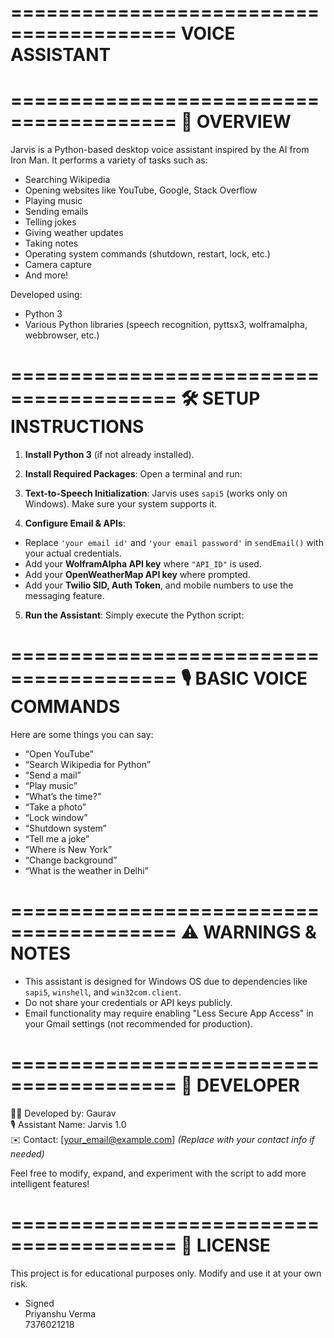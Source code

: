 
========================================
**VOICE ASSISTANT**
========================================
========================================
📌 OVERVIEW
========================================
Jarvis is a Python-based desktop voice assistant inspired by the AI from Iron Man. It performs a variety of tasks such as:
- Searching Wikipedia
- Opening websites like YouTube, Google, Stack Overflow
- Playing music
- Sending emails
- Telling jokes
- Giving weather updates
- Taking notes
- Operating system commands (shutdown, restart, lock, etc.)
- Camera capture
- And more!

Developed using:
- Python 3
- Various Python libraries (speech recognition, pyttsx3, wolframalpha, webbrowser, etc.)

========================================
🛠️ SETUP INSTRUCTIONS
========================================
1. **Install Python 3** (if not already installed).

2. **Install Required Packages**:
   Open a terminal and run:

3. **Text-to-Speech Initialization**:
Jarvis uses `sapi5` (works only on Windows). Make sure your system supports it.

4. **Configure Email & APIs**:
- Replace `'your email id'` and `'your email password'` in `sendEmail()` with your actual credentials.
- Add your **WolframAlpha API key** where `"API_ID"` is used.
- Add your **OpenWeatherMap API key** where prompted.
- Add your **Twilio SID, Auth Token**, and mobile numbers to use the messaging feature.

5. **Run the Assistant**:
Simply execute the Python script:


========================================
🎙️ BASIC VOICE COMMANDS
========================================
Here are some things you can say:
- “Open YouTube”
- “Search Wikipedia for Python”
- “Send a mail”
- “Play music”
- “What’s the time?”
- “Take a photo”
- “Lock window”
- “Shutdown system”
- “Tell me a joke”
- “Where is New York”
- “Change background”
- “What is the weather in Delhi”

========================================
⚠️ WARNINGS & NOTES
========================================
- This assistant is designed for Windows OS due to dependencies like `sapi5`, `winshell`, and `win32com.client`.
- Do not share your credentials or API keys publicly.
- Email functionality may require enabling "Less Secure App Access" in your Gmail settings (not recommended for production).

========================================
📄 DEVELOPER
========================================
👨‍💻 Developed by: Gaurav  
🎙️ Assistant Name: Jarvis 1.0  
✉️ Contact: [your_email@example.com] *(Replace with your contact info if needed)*

Feel free to modify, expand, and experiment with the script to add more intelligent features!

========================================
📝 LICENSE
========================================
This project is for educational purposes only. Modify and use it at your own risk.

- Signed  
Priyanshu Verma  
7376021218
